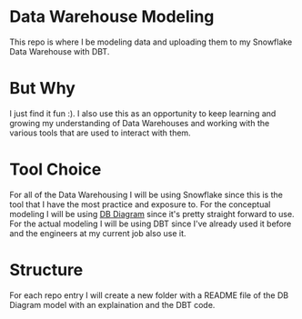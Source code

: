 # Data Warehouse Modeling
This repo is where I be modeling data and uploading them to my Snowflake Data Warehouse with DBT.

# But Why
I just find it fun :). I also use this as an opportunity to keep learning and growing my understanding of Data Warehouses and working with the various tools that are used to interact with them.

# Tool Choice
For all of the Data Warehousing I will be using Snowflake since this is the tool that I have the most practice and exposure to. For the conceptual modeling I will be using <a href="https://dbdiagram.io/home">DB Diagram</a> since it's pretty straight forward to use. For the actual modeling I will be using DBT since I've already used it before and the engineers at my current job also use it.

# Structure
For each repo entry I will create a new folder with a README file of the DB Diagram model with an explaination and the DBT code.  
